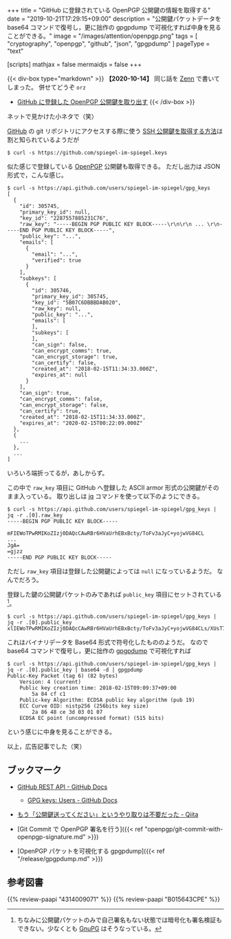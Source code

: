 +++
title = "GitHub に登録されている OpenPGP 公開鍵の情報を取得する"
date =  "2019-10-21T17:29:15+09:00"
description = "公開鍵パケットデータを base64 コマンドで復号し，更に拙作の gpgpdump で可視化すれば中身を見ることができる。"
image = "/images/attention/openpgp.png"
tags = [ "cryptography", "openpgp", "github", "json", "gpgpdump" ]
pageType = "text"

[scripts]
  mathjax = false
  mermaidjs = false
+++

{{< div-box type="markdown" >}}
**【2020-10-14】**
同じ話を [Zenn](https://zenn.dev/ "Zenn｜プログラマーのための情報共有コミュニティ") で書いてしまった。
併せてどうぞ `orz`

- [GitHub に登録した OpenPGP 公開鍵を取り出す](https://zenn.dev/spiegel/articles/20201014-openpgp-pubkey-in-github)
{{< /div-box >}}

ネットで見かけた小ネタで（笑）

[GitHub] の git リポジトリにアクセスする際に使う [SSH 公開鍵を取得する方法](https://qiita.com/zackey2/items/429c77e5780ba8bc1bf9 "もう「公開鍵送ってください」というやり取りは不要だった - Qiita")は割と知られているようだが

```text
$ curl -s https://github.com/spiegel-im-spiegel.keys
```

似た感じで登録している [OpenPGP] 公開鍵も取得できる。
ただし出力は JSON 形式で，こんな感じ。

```text
$ curl -s https://api.github.com/users/spiegel-im-spiegel/gpg_keys
[
  {
    "id": 305745,
    "primary_key_id": null,
    "key_id": "2287557885231C76",
    "raw_key": "-----BEGIN PGP PUBLIC KEY BLOCK-----\r\n\r\n ... \r\n-----END PGP PUBLIC KEY BLOCK-----",
    "public_key": "...",
    "emails": [
      {
        "email": "...",
        "verified": true
      }
    ],
    "subkeys": [
      {
        "id": 305746,
        "primary_key_id": 305745,
        "key_id": "5B07C6DBBBDAB020",
        "raw_key": null,
        "public_key": "...",
        "emails": [
        ],
        "subkeys": [
        ],
        "can_sign": false,
        "can_encrypt_comms": true,
        "can_encrypt_storage": true,
        "can_certify": false,
        "created_at": "2018-02-15T11:34:33.000Z",
        "expires_at": null
      }
    ],
    "can_sign": true,
    "can_encrypt_comms": false,
    "can_encrypt_storage": false,
    "can_certify": true,
    "created_at": "2018-02-15T11:34:33.000Z",
    "expires_at": "2020-02-15T00:22:09.000Z"
  },
  {
    ...
  },
  ...
]
```

いろいろ端折ってるが，あしからず。

この中で `raw_key` 項目に GitHub へ登録した ASCII armor 形式の公開鍵がそのまま入っている。
取り出しは [jq] コマンドを使って以下のようにできる。

```text
$ curl -s https://api.github.com/users/spiegel-im-spiegel/gpg_keys | jq -r .[0].raw_key
-----BEGIN PGP PUBLIC KEY BLOCK-----

mFIEWoTPwRMIKoZIzj0DAQcCAwRBr6HVaUrhEBxBcty/ToFv3aJyC+yojwVG84CL
...
JgA=
=gjzz
-----END PGP PUBLIC KEY BLOCK-----
```

ただし `raw_key` 項目は登録した公開鍵によっては `null` になっているようだ。
なんでだろう。

登録した鍵の公開鍵パケットのみであれば `public_key` 項目にセットされている[^pk1]。

[^pk1]: ちなみに公開鍵パケットのみで自己署名もない状態では暗号化も署名検証もできない。少なくとも [GnuPG] はそうなっている。

```text
$ curl -s https://api.github.com/users/spiegel-im-spiegel/gpg_keys | jq -r .[0].public_key
xlIEWoTPwRMIKoZIzj0DAQcCAwRBr6HVaUrhEBxBcty/ToFv3aJyC+yojwVG84CLs/XUsT7TUUxrrME+RrzbCs4PMYjdZ9B9nCcD1ni2Bjk+GI9/
```

これはバイナリデータを Base64 形式で符号化したもののようだ。
なので base64 コマンドで復号し，更に拙作の [gpgpdump] で可視化すれば

```text
$ curl -s https://api.github.com/users/spiegel-im-spiegel/gpg_keys | jq -r .[0].public_key | base64 -d | gpgpdump 
Public-Key Packet (tag 6) (82 bytes)
    Version: 4 (current)
    Public key creation time: 2018-02-15T09:09:37+09:00
        5a 84 cf c1
    Public-key Algorithm: ECDSA public key algorithm (pub 19)
    ECC Curve OID: nistp256 (256bits key size)
        2a 86 48 ce 3d 03 01 07
    ECDSA EC point (uncompressed format) (515 bits)
```

という感じに中身を見ることができる。

以上，広告記事でした（笑）

## ブックマーク

- [GitHub REST API - GitHub Docs](https://docs.github.com/en/free-pro-team@latest/rest)
    - [GPG keys: Users - GitHub Docs](https://docs.github.com/en/free-pro-team@latest/rest/reference/users#gpg-keys)
- [もう「公開鍵送ってください」というやり取りは不要だった - Qiita](https://qiita.com/zackey2/items/429c77e5780ba8bc1bf9)

- [Git Commit で OpenPGP 署名を行う]({{< ref "openpgp/git-commit-with-openpgp-signature.md" >}})
- [OpenPGP パケットを可視化する gpgpdump]({{< ref "/release/gpgpdump.md" >}})

[GitHub]: https://github.com/
[OpenPGP]: http://tools.ietf.org/html/rfc4880 "RFC 4880 - OpenPGP Message Format"
[GnuPG]: https://gnupg.org/ "The GNU Privacy Guard"
[jq]: https://stedolan.github.io/jq/
[gpgpdump]: https://github.com/spiegel-im-spiegel/gpgpdump "spiegel-im-spiegel/gpgpdump: OpenPGP packet visualizer"

## 参考図書

{{% review-paapi "4314009071" %}} <!-- 暗号化 プライバシーを救った反乱者たち -->
{{% review-paapi "B015643CPE" %}} <!-- 暗号技術入門 第3版 -->
